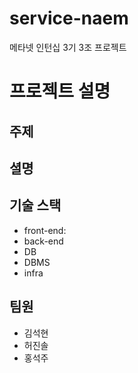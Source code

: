 # service-naem
메타넷 인턴십 3기 3조 프로젝트

# 프로젝트 설명
## 주제

## 셜명

## 기술 스택
- front-end:
- back-end
- DB
- DBMS
- infra

## 팀원
- 김석현
- 허진솔
- 홍석주
